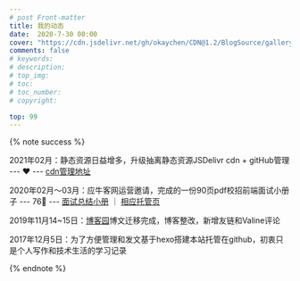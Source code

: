 ```yaml
---
# post Front-matter
title: 我的动态
date:  2020-7-30 00:00
cover: "https://cdn.jsdelivr.net/gh/okaychen/CDN@1.2/BlogSource/gallery/thumb_002.jpg"
comments: false
# keywords:
# description:
# top_img:
# toc:
# toc_number:
# copyright:

top: 99 
---
```

{% note success %}

2021年02月：静态资源日益增多，升级抽离静态资源JSDelivr cdn + gitHub管理
--- ❤️ --- [cdn管理地址](https://github.com/okaychen/CDN)

2020年02月～03月：应牛客网运营邀请，完成的一份90页pdf校招前端面试小册子
--- 76🌟 ---  [面试总结小册](https://github.com/okaychen/FE-Interview-Brochure) ｜ [相应托管页](https://docs.chenqaq.com/)

2019年11月14~15日：[博客园](https://www.cnblogs.com/okaychen/)博文迁移完成，博客整改，新增友链和Valine评论

2017年12月5日：为了方便管理和发文基于hexo搭建本站托管在github，初衷只是个人写作和技术生活的学习记录

{% endnote %} 

<!-- more -->